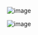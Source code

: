 ![image](https://user-images.githubusercontent.com/91553966/214314485-fc38bd77-0789-4937-96ab-a61b655e928c.png)

![image](https://user-images.githubusercontent.com/91553966/214316099-3e06d9a2-d6df-4c9c-baca-49acc7288c75.png)
